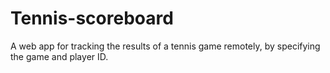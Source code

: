 # Tennis-scoreboard
A web app for tracking the results of a tennis game remotely, by specifying the game and player ID.
